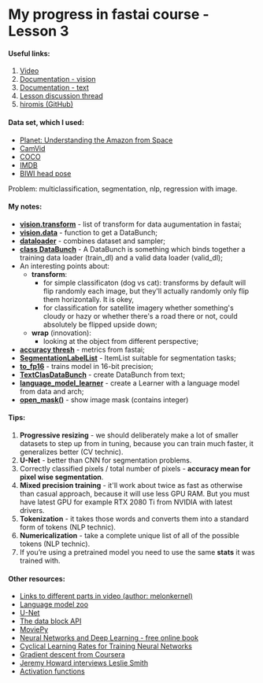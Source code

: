 # My progress in fastai course - Lesson 3

#### Useful links:

1. [Video](https://course.fast.ai/videos/?lesson=3)
2. [Documentation - vision](https://docs.fast.ai/vision.html)
3. [Documentation - text](https://docs.fast.ai/text.html)
4. [Lesson discussion thread](https://forums.fast.ai/t/lesson-3-in-class-discussion/29733)
5. [hiromis (GitHub)](https://github.com/hiromis/notes/blob/master/Lesson3.md)


#### Data set, which I used:

   * [Planet: Understanding the Amazon from Space](https://www.kaggle.com/c/planet-understanding-the-amazon-from-space)
   * [CamVid](http://mi.eng.cam.ac.uk/research/projects/VideoRec/CamVid/)
   * [COCO](http://cocodataset.org/#download)
   * [IMDB](http://ai.stanford.edu/~amaas/data/sentiment/)
   * [BIWI head pose](https://data.vision.ee.ethz.ch/cvl/gfanelli/head_pose/head_forest.html#db)

   
   Problem: multiclassification, segmentation, nlp, regression with image.

#### My notes:

   - [**vision.transform**](https://docs.fast.ai/vision.transform.html#List-of-transforms) - list of transform for data augumentation in fastai;
   - [**vision.data**](https://docs.fast.ai/vision.data.html) - function to get a DataBunch;
   - [**dataloader**](https://pytorch.org/docs/stable/_modules/torch/utils/data/dataloader.html) - combines dataset and sampler;
   - [**class DataBunch**](https://docs.fast.ai/basic_data.html#DataBunch) - A DataBunch is something which binds together a training data loader (train_dl) and a valid data loader (valid_dl);
   - An interesting points about:
       - **transform**:
           * for simple classificaton (dog vs cat): transforms by default will flip randomly each image, but they'll actually randomly only flip them horizontally. It is okey,
           * for classification for satellite imagery whether something's cloudy or hazy or whether there's a road there or not, could absolutely be flipped upside down;
       - **wrap** (innovation):
           * looking at the object from different perspective;
   - [**accuracy thresh**](https://docs.fast.ai/metrics.html#accuracy_thresh) - metrics from fastai;
   - [**SegmentationLabelList**](https://docs.fast.ai/vision.data.html#SegmentationItemList) - ItemList suitable for segmentation tasks;
   - [**to_fp16**](https://docs.fast.ai/basic_train.html#to_fp16) - trains model in 16-bit precision;
   - [**TextClasDataBunch**](https://docs.fast.ai/text.data.html#TextClasDataBunch) - create DataBunch from text;
   - [**language_model_learner**](https://docs.fast.ai/text.learner.html#language_model_learner) - create a Learner with a language model from data and arch;
   - [**open_mask()**](https://docs.fast.ai/vision.image.html#open_mask) - show image mask (contains integer)



#### Tips:

   1. **Progressive resizing** - we should deliberately make a lot of smaller datasets to step up from in tuning, because you can train much faster, it generalizes better (CV technic).
   2. **U-Net** - better than CNN for segmentation problems.
   3. Correctly classified pixels / total number of pixels - **accuracy mean for pixel wise segmentation**.
   4. **Mixed precision training** - it'll work about twice as fast as otherwise than casual approach, because it will use less GPU RAM. But you must have latest GPU for example RTX 2080 Ti from NVIDIA with latest drivers.
   5. **Tokenization** - it takes those words and converts them into a standard form of tokens (NLP technic).
   6. **Numericalization** - take a complete unique list of all of the possible tokens (NLP technic).
   7. If you’re using a pretrained model you need to use the same **stats** it was trained with.

#### Other resources:

   * [Links to different parts in video (author: melonkernel)](https://forums.fast.ai/t/lesson-3-links-to-different-parts-in-video/30077)
   * [Language model zoo](https://forums.fast.ai/t/language-model-zoo-gorilla/14623)
   * [U-Net](https://lmb.informatik.uni-freiburg.de/people/ronneber/u-net/)
   * [The data block API](https://docs.fast.ai/data_block.html)
   * [MoviePy](https://zulko.github.io/moviepy/)
   * [Neural Networks and Deep Learning - free online book](http://neuralnetworksanddeeplearning.com/)
   * [Cyclical Learning Rates for Training Neural Networks](https://arxiv.org/abs/1506.01186)
   * [Gradient descent from Coursera](https://www.coursera.org/lecture/neural-networks-deep-learning/gradient-descent-A0tBd?fbclid=IwAR08VsghxSsZnVEWLIZJdDhdzT-aM5L53cUnhibK0PK0O0KQT6MX5LuU8pc)
   * [Jeremy Howard interviews Leslie Smith](https://www.youtube.com/watch?v=dxpyg3mP_rU&feature=youtu.be)
   * [Activation functions](https://towardsdatascience.com/activation-functions-neural-networks-1cbd9f8d91d6)